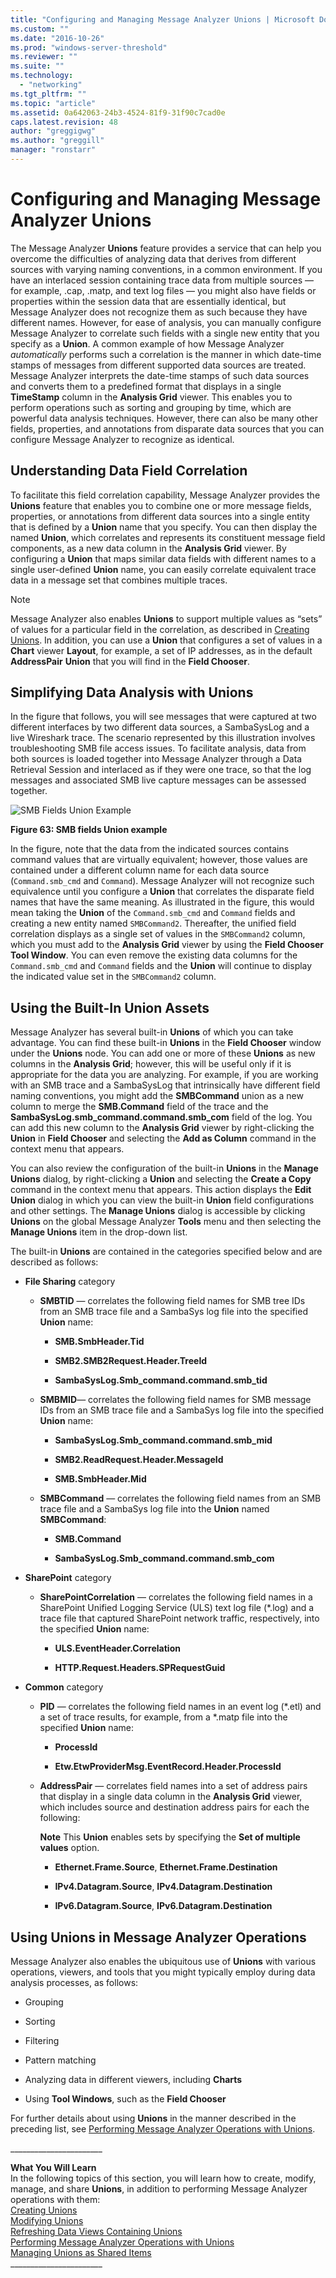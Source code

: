 ```yaml
---
title: "Configuring and Managing Message Analyzer Unions | Microsoft Docs"
ms.custom: ""
ms.date: "2016-10-26"
ms.prod: "windows-server-threshold"
ms.reviewer: ""
ms.suite: ""
ms.technology: 
  - "networking"
ms.tgt_pltfrm: ""
ms.topic: "article"
ms.assetid: 0a642063-24b3-4524-81f9-31f90c7cad0e
caps.latest.revision: 48
author: "greggigwg"
ms.author: "greggill"
manager: "ronstarr"
---
```

# Configuring and Managing Message Analyzer Unions
The Message Analyzer **Unions** feature provides a service that can help you overcome the difficulties of analyzing data that derives from different sources with varying naming conventions, in a common environment. If you have an interlaced session containing trace data from multiple sources — for example, .cap, .matp, and text log files — you might also have fields or properties within the session data that are essentially identical, but Message Analyzer does not recognize them as such because they have different names. However, for ease of analysis, you can manually configure Message Analyzer to correlate such fields with a single new entity that you specify as a **Union**. A common example of how Message Analyzer *automatically* performs such a correlation is the manner in which date-time stamps of messages from different supported data sources are treated. Message Analyzer interprets the date-time stamps of such data sources and converts them to a predefined format that displays in a single **TimeStamp** column in the **Analysis Grid** viewer. This enables you to perform operations such as sorting and grouping by time, which are powerful data analysis techniques. However, there can also be many other fields, properties, and annotations from disparate data sources that you can configure Message Analyzer to recognize as identical.  
  
## Understanding Data Field Correlation  
 To facilitate this field correlation capability, Message Analyzer provides the **Unions** feature that enables you to combine one or more message fields, properties, or annotations from different data sources into a single entity that is defined by a **Union** name that you specify. You can then display the named **Union**, which correlates and represents its constituent message field components, as a new data column in the **Analysis Grid** viewer. By configuring a **Union** that maps similar data fields with different names to a single user-defined **Union** name, you can easily correlate equivalent trace data in a message set that combines multiple traces.  
  
> [!NOTE]
>  Message Analyzer also enables **Unions** to support multiple values as “sets” of values for a particular field in the correlation, as described in [Creating Unions](creating-unions.md). In addition, you can use a  **Union** that configures  a set of values in a **Chart** viewer **Layout**, for example, a set of IP addresses, as in the default **AddressPair** **Union** that you will find in the **Field Chooser**.  
  
## Simplifying Data Analysis with Unions  
 In the figure that follows, you will see messages that were captured at two different interfaces by two different data sources, a SambaSysLog and a live Wireshark trace. The scenario represented by this illustration involves troubleshooting SMB file access issues. To facilitate analysis, data from both sources is loaded together into Message Analyzer through a Data Retrieval Session and interlaced as if they were one trace, so that the log messages and associated SMB live capture messages can be assessed together.  
  
 ![SMB Fields Union Example](media/fig63-smb-fields-union-example.png "Fig63-SMB Fields Union Example")  
  
 **Figure 63: SMB fields Union example**  
  
 In the figure, note that the data from the indicated sources contains command values that are virtually equivalent; however, those values are contained under a different column name for each data source (`Command.smb_cmd` and `Command`). Message Analyzer will not recognize such equivalence until you configure a **Union** that correlates the disparate field names that have the same meaning. As illustrated in the figure, this would mean taking the **Union** of the `Command.smb_cmd` and `Command` fields and creating a new entity named `SMBCommand2`. Thereafter, the unified field correlation displays as a single set of values in the `SMBCommand2` column, which you must add to the **Analysis Grid** viewer by using the **Field Chooser** **Tool Window**. You can even remove the existing data columns for the `Command.smb_cmd` and `Command` fields and the **Union** will continue to display the indicated value set in the `SMBCommand2` column.  
  
## Using the Built-In Union Assets  
 Message Analyzer has several built-in **Unions** of which you can take advantage. You can find these built-in **Unions** in the **Field Chooser** window under the **Unions** node. You can add one or more of these **Unions** as new columns in the **Analysis Grid**; however, this will be useful only if it is appropriate for the data you are analyzing. For example, if you are working with an SMB trace and a SambaSysLog that intrinsically have different field naming  conventions, you might add   the **SMBCommand** union as a new column to merge the **SMB.Command** field of the trace and the **SambaSysLog.smb_command.command.smb_com** field of the log. You can add this new column to the **Analysis Grid** viewer by right-clicking the **Union** in **Field Chooser** and selecting the **Add as Column** command in the context menu that appears.  
  
 You can also review the configuration of the built-in **Unions** in the **Manage Unions** dialog, by right-clicking a **Union** and selecting the **Create a Copy** command in the context menu that appears. This action displays the **Edit Union** dialog in which you can view the built-in **Union** field configurations and other settings. The **Manage Unions** dialog is accessible by clicking **Unions** on the global Message Analyzer **Tools** menu and then selecting the **Manage Unions** item in the drop-down list.  
  
 The built-in **Unions** are contained in the categories specified below and are described as follows:  
  
-   **File Sharing** category  
  
    -   **SMBTID** — correlates the following field names for SMB tree IDs from an SMB trace file and a SambaSys log file into the specified **Union** name:  
  
        -   **SMB.SmbHeader.Tid**  
  
        -   **SMB2.SMB2Request.Header.TreeId**  
  
        -   **SambaSysLog.Smb_command.command.smb_tid**  
  
    -   **SMBMID**— correlates the following field names for SMB message IDs from an SMB trace file and a SambaSys log file into the specified **Union** name:  
  
        -   **SambaSysLog.Smb_command.command.smb_mid**  
  
        -   **SMB2.ReadRequest.Header.MessageId**  
  
        -   **SMB.SmbHeader.Mid**  
  
    -   **SMBCommand** — correlates the following field names from an SMB trace file and a SambaSys log file into the **Union** named **SMBCommand**:  
  
        -   **SMB.Command**  
  
        -   **SambaSysLog.Smb_command.command.smb_com**  
  
-   **SharePoint** category  
  
    -   **SharePointCorrelation** — correlates the following field names in a SharePoint Unified Logging Service (ULS) text log file (\*.log) and a trace file that captured SharePoint network traffic, respectively, into the specified **Union** name:  
  
        -   **ULS.EventHeader.Correlation**  
  
        -   **HTTP.Request.Headers.SPRequestGuid**  
  
-   **Common** category  
  
    -   **PID** — correlates the following field names in an event log (\*.etl) and a set of trace results, for example, from a \*.matp file into the specified **Union** name:  
  
        -   **ProcessId**  
  
        -   **Etw.EtwProviderMsg.EventRecord.Header.ProcessId**  
  
    -   **AddressPair** — correlates field names into a set of address pairs that display in a single data column in the **Analysis Grid** viewer, which includes source and destination address pairs for each the following:  
  
         **Note** This **Union** enables sets by specifying the **Set of multiple values** option.  
  
        -   **Ethernet.Frame.Source**, **Ethernet.Frame.Destination**  
  
        -   **IPv4.Datagram.Source**, **IPv4.Datagram.Destination**  
  
        -   **IPv6.Datagram.Source**, **IPv6.Datagram.Destination**  
  
## Using Unions in Message Analyzer Operations  
 Message Analyzer also enables the ubiquitous use of **Unions** with various operations, viewers, and tools that you might typically employ during data analysis processes, as follows:  
  
-   Grouping  
  
-   Sorting  
  
-   Filtering  
  
-   Pattern matching  
  
-   Analyzing data in different viewers, including **Charts**  
  
-   Using **Tool Windows**, such as the **Field Chooser**  
  
 For further details about using **Unions** in the manner described in the preceding list, see [Performing Message Analyzer Operations with Unions](performing-message-analyzer-operations-with-unions.md).  
  
 ______________________\_  
  
 **What You Will Learn**   
In the following topics of this section, you will learn how to create, modify, manage, and share **Unions**, in addition to performing Message Analyzer operations with them:  
[Creating Unions](creating-unions.md)  
[Modifying Unions](modifying-unions.md)  
[Refreshing Data Views Containing Unions](refreshing-data-views-containing-unions.md)  
[Performing Message Analyzer Operations with Unions](performing-message-analyzer-operations-with-unions.md)  
[Managing Unions as Shared Items](managing-unions-as-shared-items.md)  
______________________\_